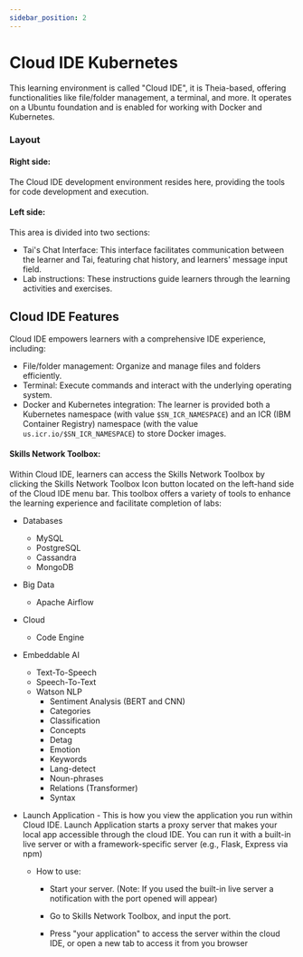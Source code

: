 ```yaml
---
sidebar_position: 2
---
```


# Cloud IDE Kubernetes

This learning environment is called "Cloud IDE", it is Theia-based, offering functionalities like file/folder management, a terminal, and more. It operates on a Ubuntu foundation and is enabled for working with Docker and Kubernetes.

### Layout

#### Right side: 
The Cloud IDE development environment resides here, providing the tools for code development and execution.

#### Left side: 
This area is divided into two sections:
 - Tai's Chat Interface: This interface facilitates communication between the learner and Tai, featuring chat history, and learners' message input field.
 - Lab instructions: These instructions guide learners through the learning activities and exercises.

## Cloud IDE Features

Cloud IDE empowers learners with a comprehensive IDE experience, including:
 - File/folder management: Organize and manage files and folders efficiently.
 - Terminal: Execute commands and interact with the underlying operating system.
 - Docker and Kubernetes integration: The learner is provided both a Kubernetes namespace (with value `$SN_ICR_NAMESPACE`) and an ICR (IBM Container Registry) namespace (with the value `us.icr.io/$SN_ICR_NAMESPACE`) to store Docker images.

#### Skills Network Toolbox:

Within Cloud IDE, learners can access the Skills Network Toolbox by clicking the Skills Network Toolbox Icon button located on the left-hand side of the Cloud IDE menu bar. This toolbox offers a variety of tools to enhance the learning experience and facilitate completion of labs:

- Databases
  - MySQL
  - PostgreSQL
  - Cassandra
  - MongoDB
- Big Data
  - Apache Airflow
- Cloud
  - Code Engine
- Embeddable AI
  - Text-To-Speech
  - Speech-To-Text
  - Watson NLP
    - Sentiment Analysis (BERT and CNN)
    - Categories
    - Classification
    - Concepts
    - Detag
    - Emotion
    - Keywords
    - Lang-detect
    - Noun-phrases
    - Relations (Transformer)
    - Syntax
- Launch Application - This is how you view the application you run within Cloud IDE. Launch Application starts a proxy server that makes your local app accessible through the cloud IDE. You can run it with a built-in live server or with a framework-specific server (e.g., Flask, Express via npm)

  - How to use:

    - Start your server. (Note: If you used the built-in live server a notification with the port opened will appear)

    - Go to Skills Network Toolbox, and input the port.

    - Press "your application" to access the server within the cloud IDE, or open a new tab to access it from you browser
